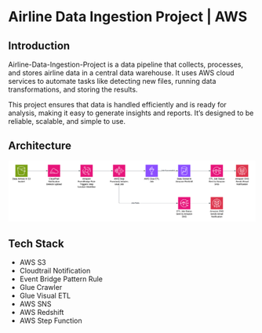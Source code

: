 # Airline Data Ingestion Project | AWS 
## Introduction 
Airline-Data-Ingestion-Project is a data pipeline that collects, processes, and stores airline data in a central data warehouse. It uses AWS cloud services to automate tasks like detecting new files, running data transformations, and storing the results.

This project ensures that data is handled efficiently and is ready for analysis, making it easy to generate insights and reports. It’s designed to be reliable, scalable, and simple to use.


## Architecture 
![Project Architecture](Architecture.png)

## Tech Stack 
- AWS S3
- Cloudtrail Notification 
- Event Bridge Pattern Rule 
- Glue Crawler 
- Glue Visual ETL 
- AWS SNS 
- AWS Redshift 
- AWS Step Function
